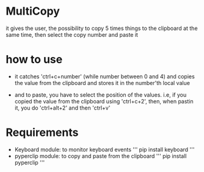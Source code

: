 # MultiCopy
it gives the user, the possibility to copy 5 times things to the clipboard at the same time, then select the copy number and paste it

# how to use
* it catches 'ctrl+c+number' (while number between 0 and 4) and copies the value from the clipboard and stores it in the number'th
  local value

* and to paste, you have to select the position of the values. i.e, if you copied the value from the clipboard using 'ctrl+c+2',
  then, when pastin it, you do 'ctrl+alt+2' and then 'ctrl+v'
  
# Requirements
  * Keyboard module: to monitor keyboard events
  '''
  pip install keyboard
  '''
  * pyperclip module: to copy and paste from the clipboard
  '''
  pip install pyperclip
  '''
